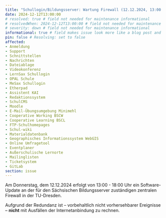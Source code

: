 ```yaml
---
title: "Schullogin/Bildungsserver: Wartung Firewall (12.12.2024, 13:00 - 18:00 Uhr)"
date: 2024-12-12T13:00:00
# resolved: true # field not needed for maintenance informational
# resolvedWhen: 2024-12-12T13:00:00 # field not needed for maintenance informational
# severity: down # field not needed for maintenance informational
informational: true # field makes issue look more like a blog post and removes any references to downtime length
pin: false # Resolving: set to false
affected:
- Anmeldung
- Support
- Schnittstellen
- Nachrichten
- Dateiablage
- Videokonferenz
- LernSax Schullogin
- OPAL Schule
- MeSax Schullogin
- Etherpad
- Assistent KAI
- Redaktionssystem
- SchulCMS
- Moodle
- E-Mail-Übungsumgebung Minimehl
- Cooperative Working BSCW
- Cooperative Learning BSCL
- FTP-Schulhomepages
- Schul-wiki
- Materialdatenbank
- Geographisches Informationssystem WebGIS
- Online Umfragetool
- Eventplaner
- Außerschulische Lernorte
- Mailinglisten
- Ticketsystem
- GitLab
section: issue
---
```


Am Donnerstag, dem 12.12.2024 erfolgt von 13:00 - 18:00 Uhr ein
Software-Update an der für den Sächsischen Bildungsserver zuständigen
zentralen Firewall in der TU-Dresden.

Aufgrund der Redundanz ist – vorbehaltlich nicht vorhersehbarer
Ereignisse – **nicht** mit Ausfällen der Internetanbindung zu rechnen.
